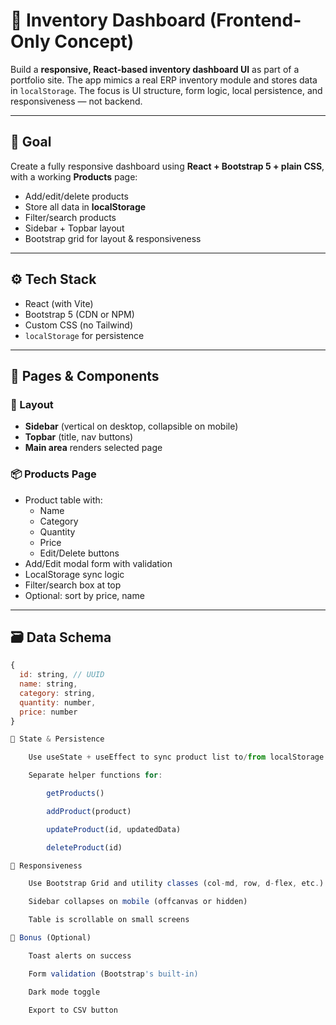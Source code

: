 # 🧮 Inventory Dashboard (Frontend-Only Concept)

Build a **responsive, React-based inventory dashboard UI** as part of a portfolio site. The app mimics a real ERP inventory module and stores data in `localStorage`. The focus is UI structure, form logic, local persistence, and responsiveness — not backend.

---

## 🎯 Goal

Create a fully responsive dashboard using **React + Bootstrap 5 + plain CSS**, with a working **Products** page:

- Add/edit/delete products
- Store all data in **localStorage**
- Filter/search products
- Sidebar + Topbar layout
- Bootstrap grid for layout & responsiveness

---

## ⚙️ Tech Stack

- React (with Vite)
- Bootstrap 5 (CDN or NPM)
- Custom CSS (no Tailwind)
- `localStorage` for persistence

---

## 📁 Pages & Components

### 🧭 Layout

- **Sidebar** (vertical on desktop, collapsible on mobile)
- **Topbar** (title, nav buttons)
- **Main area** renders selected page

### 📦 Products Page

- Product table with:
  - Name
  - Category
  - Quantity
  - Price
  - Edit/Delete buttons
- Add/Edit modal form with validation
- LocalStorage sync logic
- Filter/search box at top
- Optional: sort by price, name

---

## 🗃 Data Schema

```js
{
  id: string, // UUID
  name: string,
  category: string,
  quantity: number,
  price: number
}

🧠 State & Persistence

    Use useState + useEffect to sync product list to/from localStorage

    Separate helper functions for:

        getProducts()

        addProduct(product)

        updateProduct(id, updatedData)

        deleteProduct(id)

📱 Responsiveness

    Use Bootstrap Grid and utility classes (col-md, row, d-flex, etc.)

    Sidebar collapses on mobile (offcanvas or hidden)

    Table is scrollable on small screens

🧪 Bonus (Optional)

    Toast alerts on success

    Form validation (Bootstrap's built-in)

    Dark mode toggle

    Export to CSV button